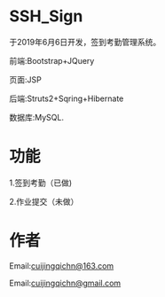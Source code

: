 # SSH_Sign

于2019年6月6日开发，签到考勤管理系统。

前端:Bootstrap+JQuery

页面:JSP

后端:Struts2+Sqring+Hibernate

数据库:MySQL.

# 功能

1.签到考勤（已做)

2.作业提交（未做）

# 作者

Email:cuijingqichn@163.com

Email:cuijingqichn@gmail.com
